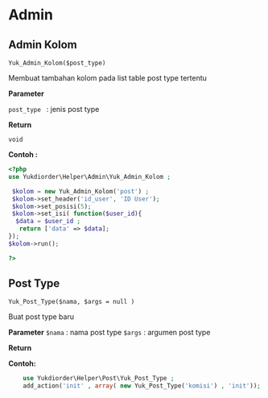 # Admin

## Admin Kolom 

`Yuk_Admin_Kolom($post_type)`

Membuat tambahan kolom pada list table post type tertentu

**Parameter**

`post_type ` : jenis post type

**Return**

`void`

**Contoh :**

```php
<?php 
use Yukdiorder\Helper\Admin\Yuk_Admin_Kolom ;

 $kolom = new Yuk_Admin_Kolom('post') ;
 $kolom->set_header('id_user', 'ID User');
 $kolom->set_posisi(5);
 $kolom->set_isi( function($user_id){
  $data = $user_id ;
   return ['data' => $data];
});
$kolom->run();

?>
``` 


## Post Type

`Yuk_Post_Type($nama, $args = null )`

Buat post type baru

**Parameter**
`$nama` : nama post type
`$args` : argumen post type

**Return**


**Contoh:**
```php
    use Yukdiorder\Helper\Post\Yuk_Post_Type ;
    add_action('init' , array( new Yuk_Post_Type('komisi') , 'init'));
```
